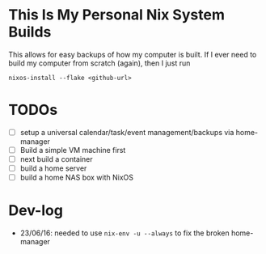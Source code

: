 # This Is My Personal Nix System Builds

This allows for easy backups of how my computer is built.
If I ever need to build my computer from scratch (again), then I just run 

```shell
nixos-install --flake <github-url>
```

# TODOs

- [ ] setup a universal calendar/task/event management/backups via home-manager
- [ ] Build a simple VM machine first
- [ ] next build a container
- [ ] build a home server
- [ ] build a home NAS box with NixOS

# Dev-log
- 23/06/16: needed to use `nix-env -u --always` to fix the broken home-manager